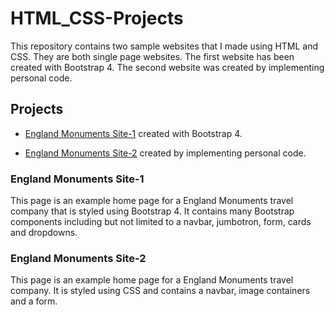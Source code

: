 # HTML_CSS-Projects

This repository contains two sample websites that I made using HTML and CSS.
They are both single page websites.
The first website has been created with Bootstrap 4. 
The second website was created by implementing personal code.

## Projects

- [England Monuments Site-1](https://github.com/abl73-public/HTML_CSS-Projects/tree/main/England-Monuments-Bootstrap) created with Bootstrap 4.

- [England Monuments Site-2](https://github.com/abl73-public/HTML_CSS-Projects/tree/main/England-Monuments) created by implementing personal code.

### England Monuments Site-1

This page is an example home page for a England Monuments travel company that is styled using Bootstrap 4. It contains many Bootstrap components including but not limited to a navbar, jumbotron, form, cards and dropdowns. 

### England Monuments Site-2

This page is an example home page for a England Monuments travel company. It is styled using CSS and contains a navbar, image containers and a form.





 
